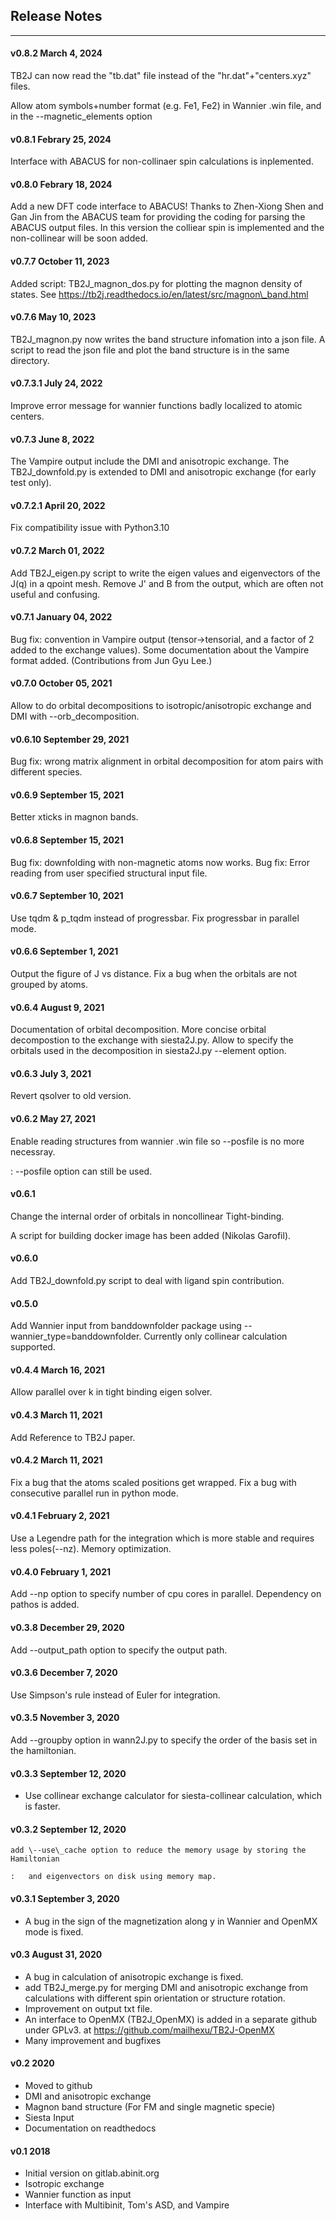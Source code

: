 ## Release Notes
------------------------------------------------------------------------
#### v0.8.2 March 4, 2024
TB2J can now read the "tb.dat" file instead of the "hr.dat"+"centers.xyz" files. 

Allow atom symbols+number format (e.g. Fe1, Fe2) in Wannier .win file, and in the --magnetic\_elements option

#### v0.8.1 Febrary 25, 2024
Interface with ABACUS for non-collinaer spin calculations is inplemented. 


#### v0.8.0 Febrary 18, 2024
Add a new DFT code interface to ABACUS! Thanks to Zhen-Xiong Shen and Gan Jin from the ABACUS 
 team for providing the coding for parsing the ABACUS output files. 
In this version the colliear spin is implemented and the non-collinear will be soon added. 


#### v0.7.7 October 11, 2023
Added script: TB2J\_magnon\_dos.py for plotting the magnon density of states. 
See https://tb2j.readthedocs.io/en/latest/src/magnon\_band.html


#### v0.7.6 May 10, 2023
TB2J\_magnon.py now writes the band structure infomation into a json file. 
A script to read the json file and plot the band structure is in the same directory. 

#### v0.7.3.1 July 24, 2022

Improve error message for wannier functions badly localized to atomic
centers.

#### v0.7.3 June 8, 2022

The Vampire output include the DMI and anisotropic exchange. The
TB2J\_downfold.py is extended to DMI and anisotropic exchange (for early
test only).


#### v0.7.2.1 April 20, 2022

Fix compatibility issue with Python3.10

#### v0.7.2 March 01, 2022

Add TB2J\_eigen.py script to write the eigen values and eigenvectors of
the J(q) in a qpoint mesh. Remove J\' and B from the output, which are
often not useful and confusing.

#### v0.7.1 January 04, 2022

Bug fix: convention in Vampire output (tensor-\>tensorial, and a factor
of 2 added to the exchange values). Some documentation about the Vampire
format added. (Contributions from Jun Gyu Lee.)

#### v0.7.0 October 05, 2021

Allow to do orbital decompositions to isotropic/anisotropic exchange and
DMI with \--orb\_decomposition.

#### v0.6.10 September 29, 2021

Bug fix: wrong matrix alignment in orbital decomposition for atom pairs
with different species.

#### v0.6.9 September 15, 2021

Better xticks in magnon bands.


#### v0.6.8 September 15, 2021

Bug fix: downfolding with non-magnetic atoms now works. Bug fix: Error
reading from user specified structural input file.


#### v0.6.7 September 10, 2021

Use tqdm & p\_tqdm instead of progressbar. Fix progressbar in parallel
mode.


#### v0.6.6 September 1, 2021

Output the figure of J vs distance. Fix a bug when the orbitals are not
grouped by atoms.

#### v0.6.4 August 9, 2021

Documentation of orbital decomposition. More concise orbital
decompostion to the exchange with siesta2J.py. Allow to specify the
orbitals used in the decomposition in siesta2J.py \--element option.

#### v0.6.3 July 3, 2021

Revert qsolver to old version.

#### v0.6.2 May 27, 2021

Enable reading structures from wannier .win file so \--posfile is no more necessray.

:   \--posfile option can still be used.

#### v0.6.1

Change the internal order of orbitals in noncollinear Tight-binding.

A script for building docker image has been added (Nikolas Garofil).

#### v0.6.0

Add TB2J\_downfold.py script to deal with ligand spin contribution.

#### v0.5.0

Add Wannier input from banddownfolder package using
\--wannier\_type=banddownfolder. Currently only collinear calculation
supported.

#### v0.4.4 March 16, 2021

Allow parallel over k in tight binding eigen solver.

#### v0.4.3 March 11, 2021

Add Reference to TB2J paper.

#### v0.4.2 March 11, 2021

Fix a bug that the atoms scaled positions get wrapped. Fix a bug with
consecutive parallel run in python mode.

#### v0.4.1 February 2, 2021

Use a Legendre path for the integration which is more stable and
requires less poles(\--nz). Memory optimization.

#### v0.4.0 February 1, 2021

Add \--np option to specify number of cpu cores in parallel. Dependency
on pathos is added.

#### v0.3.8 December 29, 2020

Add \--output\_path option to specify the output path.

#### v0.3.6 December 7, 2020

Use Simpson\'s rule instead of Euler for integration.

#### v0.3.5 November 3, 2020

Add \--groupby option in wann2J.py to specify the order of the basis set
in the hamiltonian.

#### v0.3.3 September 12, 2020

-   Use collinear exchange calculator for siesta-collinear calculation,
    which is faster.

#### v0.3.2 September 12, 2020


    add \--use\_cache option to reduce the memory usage by storing the Hamiltonian
    
    :   and eigenvectors on disk using memory map.

#### v0.3.1 September 3, 2020

-   A bug in the sign of the magnetization along y in Wannier and OpenMX
    mode is fixed.

#### v0.3 August 31, 2020

-   A bug in calculation of anisotropic exchange is fixed.
-   add TB2J\_merge.py for merging DMI and anisotropic exchange from
    calculations with different spin orientation or structure rotation.
-   Improvement on output txt file.
-   An interface to OpenMX (TB2J\_OpenMX) is added in a separate github
    under GPLv3. at <https://github.com/mailhexu/TB2J-OpenMX>
-   Many improvement and bugfixes

#### v0.2 2020

-   Moved to github
-   DMI and anisotropic exchange
-   Magnon band structure (For FM and single magnetic specie)
-   Siesta Input
-   Documentation on readthedocs

#### v0.1 2018

-   Initial version on gitlab.abinit.org
-   Isotropic exchange
-   Wannier function as input
-   Interface with Multibinit, Tom's ASD, and Vampire
